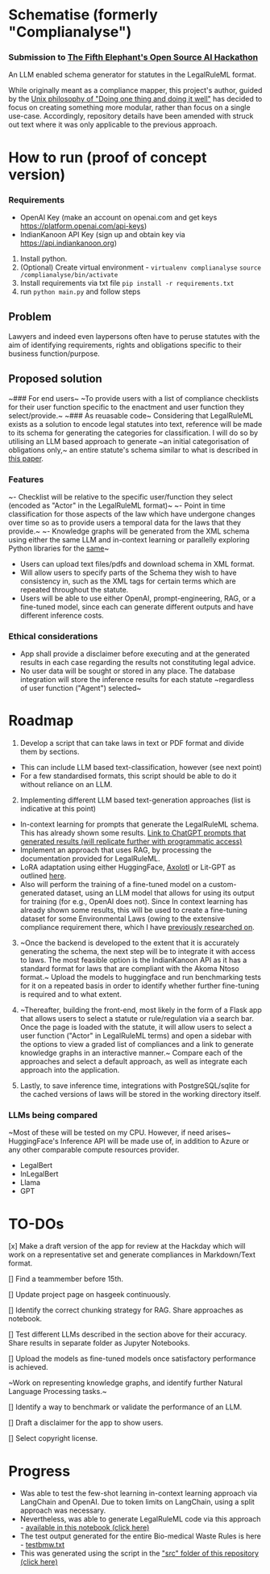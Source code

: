 # Schematise (formerly "Complianalyse")
### Submission to [The Fifth Elephant's Open Source AI Hackathon](https://hasgeek.com/fifthelephant/open-source-ai-hackathon/)
An LLM enabled schema generator for statutes in the LegalRuleML format. 

While originally meant as a compliance mapper, this project's author, guided by the [Unix philosophy of "Doing one thing and doing it well"](https://en.wikipedia.org/wiki/Unix_philosophy) has decided to focus on creating something more modular, rather than focus on a single use-case. Accordingly, repository details have been amended with struck out text where it was only applicable to the previous approach. 

# How to run (proof of concept version)

### Requirements

- OpenAI Key (make an account on openai.com and get keys https://platform.openai.com/api-keys)
- IndianKanoon API Key (sign up and obtain key via https://api.indiankanoon.org)

1. Install python.
2. (Optional) Create virtual environment - `virtualenv complianalyse`
   `source /complianalyse/bin/activate` 
3. Install requirements via txt file `pip install -r requirements.txt`
4. run `python main.py` and follow steps
   


## Problem
Lawyers and indeed even laypersons often have to peruse statutes with the aim of identifying requirements, rights and obligations specific to their business function/purpose.

## Proposed solution
~### For end users~
~To provide users with a list of compliance checklists for their user function specific to the enactment and user function they select/provide.~
~### As reuasable code~
Considering that LegalRuleML exists as a solution to encode legal statutes into text, reference will be made to its schema for generating the categories for classification. I will do so by utilising an LLM based approach to generate ~an initial categorisation of obligations only,~ an entire statute's schema similar to what is described in [this paper](https://scholar.google.com/scholar?cluster=14104070510978091644&hl=en&as_sdt=0,5).

### Features

~- Checklist will be relative to the specific user/function they select (encoded as "Actor" in the LegalRuleML format)~
~- Point in time classification for those aspects of the law which have undergone changes over time so as to provide users a temporal data for the laws that they provide.~
~- Knowledge graphs will be generated from the XML schema using either the same LLM and in-context learning or parallelly exploring Python libraries for the [same](https://github.com/Accenture/AmpliGraph)~

- Users can upload text files/pdfs and download schema in XML format.
- Will allow users to specify parts of the Schema they wish to have consistency in, such as the XML tags for certain terms which are repeated throughout the statute.
- Users will be able to use either OpenAI, prompt-engineering, RAG, or a fine-tuned model, since each can generate different outputs and have different inference costs. 


### Ethical considerations

- App shall provide a disclaimer before executing and at the generated results in each case regarding the results not constituting legal advice.
- No user data will be sought or stored in any place. The database integration will store the inference results for each statute ~regardless of user function ("Agent") selected~

# Roadmap

1. Develop a script that can take laws in text or PDF format and divide them by sections.
  - This can include LLM based text-classification, however (see next point)
  - For a few standardised formats, this script should be able to do it without reliance on an LLM.
2. Implementing different LLM based text-generation approaches (list is indicative at this point)
  - In-context learning for prompts that generate the LegalRuleML schema. This has already shown some results. [Link to ChatGPT prompts that generated results (will replicate further with programmatic access)](https://chat.openai.com/share/04a01b6f-7829-4765-84f8-9038e9d68666)
  - Implement an approach that uses RAG, by processing the documentation provided for LegalRuleML. 
  - LoRA adaptation using either HuggingFace, [Axolotl](https://github.com/OpenAccess-AI-Collective/axolotl) or Lit-GPT as outlined [here](https://cameronrwolfe.substack.com/p/easily-train-a-specialized-llm-peft).
  - Also will perform the training of a fine-tuned model on a custom-generated dataset, using an LLM model that allows for using its output for training (for e.g., OpenAI does not). Since In context learning has already shown some results, this will be used to create a fine-tuning dataset for some Environmental Laws (owing to the extensive compliance requirement there, which I have [previously researched on](https://sankalpsrv.in/2021/08/15/dissertation/).

3. ~Once the backend is developed to the extent that it is accurately generating the schema, the next step will be to integrate it with access to laws. The most feasible option is the IndianKanoon API as it has a standard format for laws that are compliant with the Akoma Ntoso format.~ Upload the models to huggingface and run benchmarking tests for it on a repeated basis in order to identify whether further fine-tuning is required and to what extent.

4. ~Thereafter, building the front-end, most likely in the form of a Flask app that allows users to select a statute or rule/regulation via a search bar. Once the page is loaded with the statute, it will allow users to select a user function ("Actor" in LegalRuleML terms) and open a sidebar with the options to view a graded list of compliances and a link to generate knowledge graphs in an interactive manner.~ Compare each of the approaches and select a default approach, as well as integrate each approach into the application.

5. Lastly, to save inference time, integrations with PostgreSQL/sqlite for the cached versions of laws will be stored in the working directory itself.

### LLMs being compared

~Most of these will be tested on my CPU. However, if need arises~ HuggingFace's Inference API will be made use of, in addition to Azure or any other comparable compute resources provider.

- LegalBert
- InLegalBert
- Llama
- GPT

# TO-DOs

[x] Make a draft version of the app for review at the Hackday which will work on a representative set and generate compliances in Markdown/Text format.

[] Find a teammember before 15th.

[] Update project page on hasgeek continuously. 

[] Identify the correct chunking strategy for RAG. Share approaches as notebook.

[] Test different LLMs described in the section above for their accuracy. Share results in separate folder as Jupyter Notebooks.

[] Upload the models as fine-tuned models once satisfactory performance is achieved.

~Work on representing knowledge graphs, and identify further Natural Language Processing tasks.~

[] Identify a way to benchmark or validate the performance of an LLM.

[] Draft a disclaimer for the app to show users.

[] Select copyright license.

# Progress

- Was able to test the few-shot learning in-context learning approach via LangChain and OpenAI. Due to token limits on LangChain, using a split approach was necessary.
- Nevertheless, was able to generate LegalRuleML code via this approach - [available in this notebook (click here)](https://github.com/sankalpsrv/Complianalyse/blob/main/LangChain_FewShot.ipynb)
- The test output generated for the entire Bio-medical Waste Rules is here - [testbmw.txt](https://github.com/sankalpsrv/Complianalyse/blob/main/src/testbmw.txt)
- This was generated using the script in the ["src" folder of this repository (click here)](https://github.com/sankalpsrv/Complianalyse/blob/main/src/main.py)
